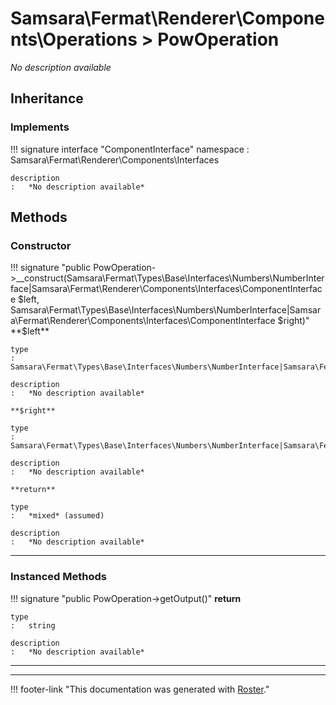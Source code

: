 # Samsara\Fermat\Renderer\Components\Operations > PowOperation

*No description available*


## Inheritance


### Implements

!!! signature interface "ComponentInterface"
    namespace
    :   Samsara\Fermat\Renderer\Components\Interfaces

    description
    :   *No description available*



## Methods


### Constructor

!!! signature "public PowOperation->__construct(Samsara\Fermat\Types\Base\Interfaces\Numbers\NumberInterface|Samsara\Fermat\Renderer\Components\Interfaces\ComponentInterface $left, Samsara\Fermat\Types\Base\Interfaces\Numbers\NumberInterface|Samsara\Fermat\Renderer\Components\Interfaces\ComponentInterface $right)"
    **$left**

    type
    :   Samsara\Fermat\Types\Base\Interfaces\Numbers\NumberInterface|Samsara\Fermat\Renderer\Components\Interfaces\ComponentInterface

    description
    :   *No description available*

    **$right**

    type
    :   Samsara\Fermat\Types\Base\Interfaces\Numbers\NumberInterface|Samsara\Fermat\Renderer\Components\Interfaces\ComponentInterface

    description
    :   *No description available*

    **return**

    type
    :   *mixed* (assumed)

    description
    :   *No description available*

---



### Instanced Methods

!!! signature "public PowOperation->getOutput()"
    **return**

    type
    :   string

    description
    :   *No description available*

---




---
!!! footer-link "This documentation was generated with [Roster](https://jordanrl.github.io/Roster/)."